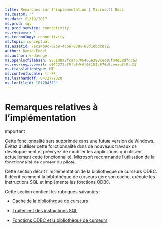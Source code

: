 ```yaml
---
title: Remarques sur l’implémentation | Microsoft Docs
ms.custom: ''
ms.date: 01/19/2017
ms.prod: sql
ms.prod_service: connectivity
ms.reviewer: ''
ms.technology: connectivity
ms.topic: conceptual
ms.assetid: 7ec14b9c-69b8-4c6e-838a-88d1ebdc8725
author: David-Engel
ms.author: v-daenge
ms.openlocfilehash: 970188a2fca45706405e398cece0f04d38dfdc68
ms.sourcegitcommit: e042272a38fb646df05152c676e5cbeae3f9cd13
ms.translationtype: MT
ms.contentlocale: fr-FR
ms.lasthandoff: 04/27/2020
ms.locfileid: "81284310"
---
```

# <a name="implementation-notes"></a>Remarques relatives à l’implémentation
> [!IMPORTANT]  
>  Cette fonctionnalité sera supprimée dans une future version de Windows. Évitez d’utiliser cette fonctionnalité dans de nouveaux travaux de développement et prévoyez de modifier les applications qui utilisent actuellement cette fonctionnalité. Microsoft recommande l’utilisation de la fonctionnalité de curseur du pilote.  
  
 Cette section décrit l’implémentation de la bibliothèque de curseurs ODBC. Il décrit comment la bibliothèque de curseurs gère son cache, exécute les instructions SQL et implémente les fonctions ODBC.  
  
 Cette section contient les rubriques suivantes :  
  
-   [Cache de la bibliothèque de curseurs](../../../odbc/reference/appendixes/cursor-library-cache.md)  
  
-   [Traitement des instructions SQL](../../../odbc/reference/appendixes/processing-sql-statements.md)  
  
-   [Fonctions ODBC et la bibliothèque de curseurs](../../../odbc/reference/appendixes/odbc-functions-and-the-cursor-library.md)

